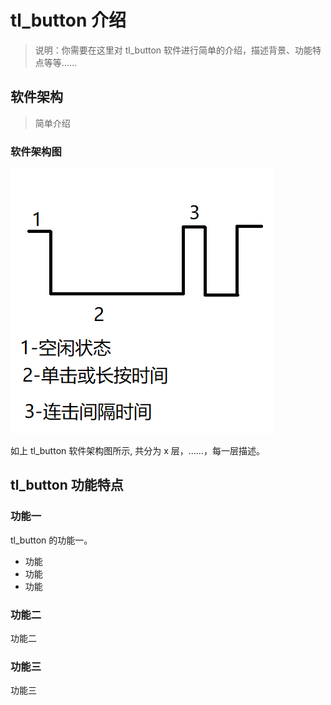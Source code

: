 # tl_button 介绍

> 说明：你需要在这里对 tl_button 软件进行简单的介绍，描述背景、功能特点等等……

## 软件架构

> 简单介绍

### 软件架构图

![tl_button 状态逻辑图](./figures/status.png)

如上 tl_button 软件架构图所示, 共分为 x 层，……，每一层描述。

## tl_button 功能特点

### 功能一

tl_button 的功能一。

- 功能
- 功能
- 功能

### 功能二

功能二

### 功能三

功能三
